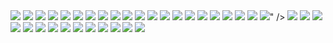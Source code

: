 <img src="https://media.discordapp.net/attachments/951343238575423559/951629850148478996/IMG_1847.jpg" />
<img src="https://media.discordapp.net/attachments/951343238575423559/951629856121159720/IMG_2199.jpg" />
<img src="https://media.discordapp.net/attachments/951343238575423559/951629863033389096/66613547616__ABDF8AFF-D640-46EC-860F-78CF74361271.jpg/>
<img src="https://media.discordapp.net/attachments/951343238575423559/951629868695711764/IMG_2503.jpg" />
<img src="https://media.discordapp.net/attachments/951343238575423559/951629875033280572/IMG_4182.jpg" />
<img src="https://media.discordapp.net/attachments/951343238575423559/951629880670429234/IMG_2521.jpg" />
<img src="https://media.discordapp.net/attachments/951343238575423559/951629886152392775/IMG_2522.jpg" />
<img src="https://media.discordapp.net/attachments/951343238575423559/951629892573884496/IMG_2525.jpg" />
<img src="https://media.discordapp.net/attachments/951343238575423559/951629899217657886/IMG_2524.jpg" />
<img src="https://media.discordapp.net/attachments/951343238575423559/951629906083709008/IMG_2526.jpg" />
<img src="https://media.discordapp.net/attachments/951343238575423559/951629912903680051/IMG_2550.jpg" />
<img src="https://media.discordapp.net/attachments/951343238575423559/951629918377234462/IMG_2584.jpg" />
<img src="https://media.discordapp.net/attachments/951343238575423559/951629928124776509/IMG_2948.jpg" />
<img src="https://media.discordapp.net/attachments/951343238575423559/951629933250236416/IMG_2943.jpg" />
<img src="https://media.discordapp.net/attachments/951343238575423559/951629939394899978/66762693983__C33864D9-FA0A-414A-9073-8CCE3B90BC94.jpg" />
<img src="https://media.discordapp.net/attachments/951343238575423559/951629945392726026/IMG_2928.jpg" />
<img src="https://media.discordapp.net/attachments/951343238575423559/951629951067648000/66760310709__C9674B9E-55EC-4BCF-BDD3-D1CBEDCEBF4A.jpg" />
<img src="https://media.discordapp.net/attachments/951343238575423559/951629957296189470/IMG_2926.jpg" />
<img src="https://media.discordapp.net/attachments/951343238575423559/951629964044828682/66753392855__2D915BC2-8B8E-44F2-ABA7-8018223FE50B.jpg" />
<img src="https://media.discordapp.net/attachments/951343238575423559/951629969266716682/IMG_2970.jpg" />
<img src="https://media.discordapp.net/attachments/951343238575423559/951629974962589786/16548695-D4AA-4648-B6DF-176F2D54D56A.jpg" />
<img src="https://media.discordapp.net/attachments/951343238575423559/951629980620701696/334AAF40-2E09-4528-8C1D-288CC05475A1.jpg" />" />
<img src="https://media.discordapp.net/attachments/951343238575423559/951629986182332466/IMG_2974.jpg" />
<img src="https://media.discordapp.net/attachments/951343238575423559/951629991257456721/IMG_2980.jpg " />
<img src="https://media.discordapp.net/attachments/951343238575423559/951629997267910747/66803682555__2346620D-C379-410C-8D52-64AB0320F8B3.jpg" />
<img src="https://media.discordapp.net/attachments/951343238575423559/951630002846314506/IMG_3002.jpg" />
<img src="https://media.discordapp.net/attachments/951343238575423559/951630008558952468/IMG_3003.jpg" />
<img src="https://media.discordapp.net/attachments/951343238575423559/951630014330331176/IMG_3019.jpg" />
<img src="https://media.discordapp.net/attachments/951343238575423559/951630019535458354/IMG_3066.jpg" />
<img src="https://media.discordapp.net/attachments/951343238575423559/951630031560519700/IMG_3042.jpg" />
<img src="https://media.discordapp.net/attachments/951343238575423559/951630025608794172/IMG_3064.jpg" />
<img src="https://cdn.discordapp.com/attachments/951343238575423559/951630037910712390/IMG_3078.jpg" />
<img src="https://cdn.discordapp.com/attachments/951343238575423559/951630043765936228/IMG_1937.jpg" />
<img src="https://cdn.discordapp.com/attachments/951343238575423559/951630050120327228/59C406D1-317D-4987-9AF5-0DCD38A2F909.jpg" />
<img src="https://cdn.discordapp.com/attachments/951343238575423559/951630056738914394/IMG_3115.jpg" />
<img src="https://cdn.discordapp.com/attachments/951343238575423559/951630063642771466/IMG_3104.png" />
